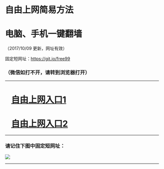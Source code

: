 ﻿# 自由上网简易方法

# 电脑、手机一键翻墙

（2017/10/09 更新，网址有效）

固定短网址：https://git.io/free99

### （微信如打不开，请转到浏览器打开）


***





# &nbsp;&nbsp; <a href="http://ft1002831014.fwq-tz-1001.info/fwqtz01.html?t=10090014102 " target="_blank">自由上网入口1</a>
# &nbsp;&nbsp; <a href="http://ft200695536.fwq-tz-1002.info/fwqtz02.html?t=100900131412 " target="_blank">自由上网入口2</a>
***

### 请记住下图中固定短网址：

<img src="https://s3-us-west-2.amazonaws.com/fwq-1001/yjfq-20170905okok.png" /> 


***

